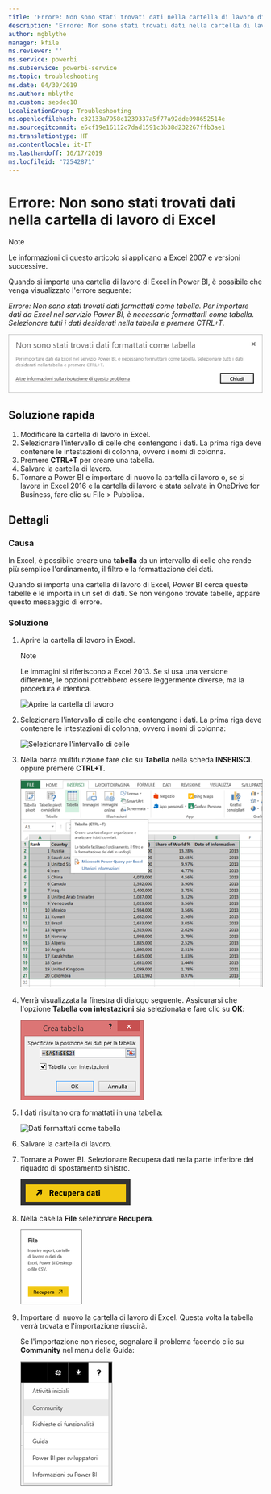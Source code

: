 ```yaml
---
title: 'Errore: Non sono stati trovati dati nella cartella di lavoro di Excel'
description: 'Errore: Non sono stati trovati dati nella cartella di lavoro di Excel'
author: mgblythe
manager: kfile
ms.reviewer: ''
ms.service: powerbi
ms.subservice: powerbi-service
ms.topic: troubleshooting
ms.date: 04/30/2019
ms.author: mblythe
ms.custom: seodec18
LocalizationGroup: Troubleshooting
ms.openlocfilehash: c32133a7958c1239337a5f77a92dde098652514e
ms.sourcegitcommit: e5cf19e16112c7dad1591c3b38d232267ffb3ae1
ms.translationtype: HT
ms.contentlocale: it-IT
ms.lasthandoff: 10/17/2019
ms.locfileid: "72542871"
---
```

# <a name="error-we-couldnt-find-any-data-in-your-excel-workbook"></a>Errore: Non sono stati trovati dati nella cartella di lavoro di Excel

>[!NOTE]  
>Le informazioni di questo articolo si applicano a Excel 2007 e versioni successive.

Quando si importa una cartella di lavoro di Excel in Power BI, è possibile che venga visualizzato l'errore seguente:

*Errore: Non sono stati trovati dati formattati come tabella. Per importare dati da Excel nel servizio Power BI, è necessario formattarli come tabella. Selezionare tutti i dati desiderati nella tabella e premere CTRL+T.*

![Non sono stati trovati dati nella cartella di lavoro](media/service-admin-troubleshoot-excel-workbook-data/power-bi-we-couldnt-find-any-data.png)

## <a name="quick-solution"></a>Soluzione rapida
1. Modificare la cartella di lavoro in Excel.
2. Selezionare l'intervallo di celle che contengono i dati. La prima riga deve contenere le intestazioni di colonna, ovvero i nomi di colonna.
3. Premere **CTRL+T** per creare una tabella.
4. Salvare la cartella di lavoro.
5. Tornare a Power BI e importare di nuovo la cartella di lavoro o, se si lavora in Excel 2016 e la cartella di lavoro è stata salvata in OneDrive for Business, fare clic su File > Pubblica.

## <a name="details"></a>Dettagli
### <a name="cause"></a>Causa
In Excel, è possibile creare una **tabella** da un intervallo di celle che rende più semplice l'ordinamento, il filtro e la formattazione dei dati.

Quando si importa una cartella di lavoro di Excel, Power BI cerca queste tabelle e le importa in un set di dati. Se non vengono trovate tabelle, appare questo messaggio di errore.

### <a name="solution"></a>Soluzione
1. Aprire la cartella di lavoro in Excel. 
    >[!NOTE]
    >Le immagini si riferiscono a Excel 2013. Se si usa una versione differente, le opzioni potrebbero essere leggermente diverse, ma la procedura è identica.
    
    ![Aprire la cartella di lavoro](media/service-admin-troubleshoot-excel-workbook-data/power-bi-troubleshoot-excel-worksheet-1.png)
2. Selezionare l'intervallo di celle che contengono i dati. La prima riga deve contenere le intestazioni di colonna, ovvero i nomi di colonna:
   
    ![Selezionare l'intervallo di celle](media/service-admin-troubleshoot-excel-workbook-data/power-bi-troubleshoot-excel-worksheet-2.png)
3. Nella barra multifunzione fare clic su **Tabella** nella scheda **INSERISCI**. oppure premere **CTRL+T**.
   
    ![Inserire la tabella](media/service-admin-troubleshoot-excel-workbook-data/power-bi-troubleshoot-excel-worksheet-3.png)
4. Verrà visualizzata la finestra di dialogo seguente. Assicurarsi che l'opzione **Tabella con intestazioni** sia selezionata e fare clic su **OK**:
   
    ![Creare la tabella](media/service-admin-troubleshoot-excel-workbook-data/power-bi-troubleshoot-excel-create-table.png)
5. I dati risultano ora formattati in una tabella:
   
    ![Dati formattati come tabella](media/service-admin-troubleshoot-excel-workbook-data/power-bi-troubleshoot-excel-table.png)
6. Salvare la cartella di lavoro.
7. Tornare a Power BI. Selezionare Recupera dati nella parte inferiore del riquadro di spostamento sinistro.
   
    ![Recupera dati](media/service-admin-troubleshoot-excel-workbook-data/power-bi-get-data.png)
8. Nella casella **File** selezionare **Recupera**.
   
    ![Ottenere i file](media/service-admin-troubleshoot-excel-workbook-data/power-bi-get-files.png)
9. Importare di nuovo la cartella di lavoro di Excel. Questa volta la tabella verrà trovata e l'importazione riuscirà.
   
    Se l'importazione non riesce, segnalare il problema facendo clic su **Community** nel menu della Guida:
   
    ![Collegamento alla community](media/service-admin-troubleshoot-excel-workbook-data/power-bi-question-menu-community.png)
